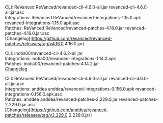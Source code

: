 CLI: ReVanced
ReVanced/revanced-cli-4.6.0-all.jar
revanced-cli-4.6.0-all.jar.asc  
Integrations: ReVanced
ReVanced/revanced-integrations-1.15.0.apk
revanced-integrations-1.15.0.apk.asc  
Patches: ReVanced
ReVanced/revanced-patches-4.16.0.jar
revanced-patches-4.16.0.jar.asc  
[Changelog](https://github.com/revanced/revanced-patches/releases/tag/v4.16.0
4.16.0.jar)




CLI: inotia00/revanced-cli-4.6.2-all.jar  
Integrations: inotia00/revanced-integrations-1.14.2.apk  
Patches: inotia00/revanced-patches-4.14.2.jar  
[Changelog](https://github.com/inotia00/revanced-patches/releases/tag/v4.14.2)




CLI: ReVanced
ReVanced/revanced-cli-4.6.0-all.jar
revanced-cli-4.6.0-all.jar.asc  
Integrations: anddea
anddea/revanced-integrations-0.156.0.apk
revanced-integrations-0.156.0.apk.asc  
Patches: anddea
anddea/revanced-patches-2.229.0.jar
revanced-patches-2.229.0.jar.asc  
[Changelog](https://github.com/anddea/revanced-patches/releases/tag/v2.229.0
2.229.0.jar)


